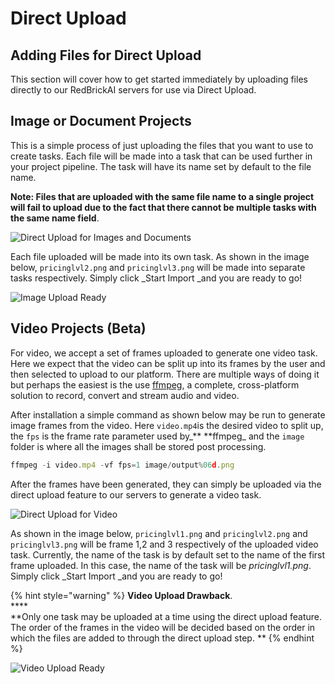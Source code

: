 # Direct Upload

## Adding Files for **D**irect Upload

This section will cover how to get started immediately by uploading files directly to our RedBrickAI servers for use via Direct Upload.

## Image or Document Projects

This is a simple process of just uploading the files that you want to use to create tasks. Each file will be made into a task that can be used further in your project pipeline. The task will have its name set by default to the file name.

**Note: Files that are uploaded with the same file name to a single project will fail to upload due to the fact that there cannot be multiple tasks with the same name field**.

![Direct Upload for Images and Documents](../../.gitbook/assets/DirectUpload-Image.PNG)

Each file uploaded will be made into its own task. As shown in the image below, `pricinglvl2.png` and `pricinglvl3.png` will be made into separate tasks respectively. Simply click _Start Import _and you are ready to go!

![Image Upload Ready](<../../.gitbook/assets/DirectUpload-Image-Done (1).PNG>)

## Video Projects (Beta)

For video, we accept a set of frames uploaded to generate one video task. Here we expect that the video can be split up into its frames by the user and then selected to upload to our platform. There are multiple ways of doing it but perhaps the easiest is the use [ffmpeg](https://www.ffmpeg.org), a complete, cross-platform solution to record, convert and stream audio and video. 

After installation a simple command as shown below may be run to generate image frames from the video. Here `video.mp4`is the desired video to split up, the `fps` is the frame rate parameter used by_** **ffmpeg_ and the `image` folder is where all the images shall be stored post processing.

```javascript
ffmpeg -i video.mp4 -vf fps=1 image/output%06d.png
```

After the frames have been generated, they can simply be uploaded via the direct upload feature to our servers to generate a video task.

![Direct Upload for Video](../../.gitbook/assets/DirectUpload-Video.PNG)



As shown in the image below, `pricinglvl1.png` and `pricinglvl2.png` and `pricinglvl3.png` will be frame 1,2 and 3 respectively of the uploaded video task. Currently, the name of the task is by default set to the name of the first frame uploaded. In this case, the name of the task will be _pricinglvl1.png_. Simply click _Start Import _and you are ready to go!

{% hint style="warning" %}
**Video Upload Drawback**. \
****\
**Only one task may be uploaded at a time using the direct upload feature. The order of the frames in the video will be decided based on the order in which the files are added to through the direct upload step. **
{% endhint %}

![Video Upload Ready](<../../.gitbook/assets/DirectUpload-Video-Done (1).PNG>)

